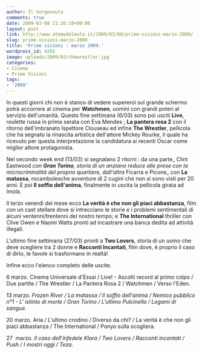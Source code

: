 ```yaml
---
author: Il Gorgonauta
comments: true
date: 2009-03-08 21:26:19+00:00
layout: post
link: http://www.atomodelmale.it/2009/03/08/prime-visioni-marzo-2009/
slug: prime-visioni-marzo-2009
title: 'Prime visioni : marzo 2009.'
wordpress_id: 4255
image: uploads/2009/03/thewrestler.jpg
categories:
- Cinema
- Prime Visioni
tags:
- '2009'
---
```


In questi giorni chi non è stanco di vedere supereroi sul grande schermo potrà accorrere al cinema per **Watchmen**, uomini con grandi poteri al servizio dell'umanità. Questo fine settimana (6/03) sono poi usciti **Live**, roulette russa in prima serata con Eva Mendes ; **La pantera rosa 2** con il ritorno dell'imbranato Ispettore Clouseau ed infine **The Wrestler**, pellicola che ha segnato la rinascita artistica dell'attore Mickey Rourke, il quale ha ricevuto per questa interpretazione la candidatura ai recenti Oscar come miglior attore protagonista.

Nel secondo week end (13/03) si segnalano 2 ritorni : da una parte_ Clint Eastwood _con **Gran Torino**, storia di un anziano reduce alle prese con la microcriminalità del proprio quartiere, dall'altra_ Ficarra e Picone_ con **La matassa**, rocambolesche avventure di 2 cugini che non si sono visti per 20 anni. E poi **Il soffio dell'anima**, finalmente in uscita la pellicola girata ad Imola.

Il terzo venerdì del mese ecco **La verità è che non gli piaci abbastanza**, film con un cast stellare dove si intrecciano le storie e i problemi sentimentali di alcuni ventenni/trentenni del nostro tempo; e **The International** thriller con Clive Owen e Naomi Watts pronti ad incastrare una banca dedita ad attività illegali.

L'ultimo fine settimana (27/03) pronti a **Two Lovers**, storia di un uomo che deve scegliere tra 2 donne e **Racconti Incantati**, film dove, è proprio il caso di dirlo, le favole si trasformano in realtà!

Infine ecco l'elenco completo delle uscite.

6 marzo. Cinema Universale d'Essai / Live! - Ascolti record al primo colpo / Due partite / The Wrestler / La Pantera Rosa 2 / Watchmen / Verso l'Eden.

13 marzo. _Frozen River / La matassa / Il soffio dell'anima / Nemico pubblico n°1 - L' istinto di morte / Gran Torino / L'ultimo Pulcinella / Legami di sangue._

20 marzo. Aria / L'ultimo crodino / Diverso da chi? / La verità è che non gli piaci abbastanza / The International / Ponyo sulla scogliera.

27  marzo. _Il caso dell'infedele Klara / Two Lovers / Racconti incantati / Push / I mostri oggi / Teza._
